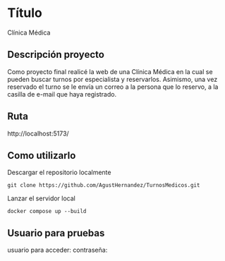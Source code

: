 # Título

Clínica Médica

## Descripción proyecto

Como proyecto final realicé la web de una Clínica Médica en la cual se pueden buscar turnos por especialista y reservarlos. Asimismo, una vez reservado el turno se le envía
un correo a la persona que lo reservo, a la casilla de e-mail que haya registrado.

## Ruta 

http://localhost:5173/

## Como utilizarlo

Descargar el repositorio localmente

```
git clone https://github.com/AgustHernandez/TurnosMedicos.git
```

Lanzar el servidor local

```
docker compose up --build
```

## Usuario para pruebas
usuario para acceder: 
contraseña: 
